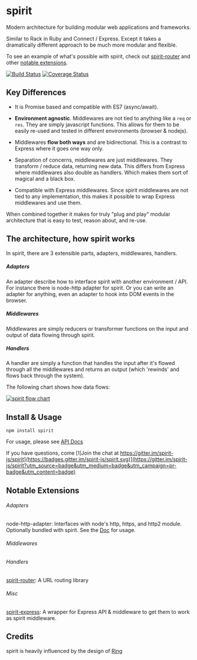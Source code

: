 # spirit
Modern architecture for building modular web applications and frameworks.

Similar to Rack in Ruby and Connect / Express. Except it takes a dramatically different approach to be much more modular and flexible.

To see an example of what's possible with spirit, check out [spirit-router](https://github.com/spirit-js/spirit-router) and other [notable extensions](#notable-extensions).

[![Build Status](https://travis-ci.org/spirit-js/spirit.svg?branch=master)](https://travis-ci.org/spirit-js/spirit)
[![Coverage Status](https://coveralls.io/repos/github/spirit-js/spirit/badge.svg?branch=master)](https://coveralls.io/github/spirit-js/spirit?branch=master)

## Key Differences
- It is Promise based and compatible with ES7 (async/await).

- __Environment agnostic__. Middlewares are not tied to anything like a `req` or `res`. They are simply javascript functions. This allows for them to be easily re-used and tested in different environments (browser & nodejs).

- Middlewares __flow both ways__ and are bidirectional. This is a contrast to Express where it goes one way only.

- Separation of concerns, middlewares are just middlewares. They transform / reduce data, returning new data. This differs from Express where middlewares also double as handlers. Which makes them sort of magical and a black box.

- Compatible with Express middlewares. Since spirit middlewares are not tied to any implementation, this makes it possible to wrap Express middlewares and use them.

When combined together it makes for truly "plug and play" modular architecture that is easy to test, reason about, and re-use.

## The architecture, how spirit works
In spirit, there are 3 extensible parts, adapters, middlewares, handlers.

##### Adapters
An adapter describe how to interface spirit with another environment / API. For instance there is node-http adapter for spirit. Or you can write an adapter for anything, even an adapter to hook into DOM events in the browser.

##### Middlewares
Middlewares are simply reducers or transformer functions on the input and output of data flowing through spirit.

##### Handlers
A handler are simply a function that handles the input after it's flowed through all the middlewares and returns an output (which 'rewinds' and flows back through the system).

The following chart shows how data flows:

[![spirit flow chart](https://raw.githubusercontent.com/spirit-js/spirit/master/docs/flow-chart.png)](https://github.com/spirit-js/spirit)

## Install & Usage
`npm install spirit`

For usage, please see [API Docs](docs/api)

If you have questions, come
[![Join the chat at https://gitter.im/spirit-js/spirit](https://badges.gitter.im/spirit-js/spirit.svg)](https://gitter.im/spirit-js/spirit?utm_source=badge&utm_medium=badge&utm_campaign=pr-badge&utm_content=badge)

## Notable Extensions
###### Adapters
node-http-adapter: Interfaces with node's http, https, and http2 module. Optionally bundled with spirit. See the [Doc](docs/api/node-adapter.md) for usage.

###### Middlewares

###### Handlers
[spirit-router](https://github.com/spirit-js/spirit-router):
A URL routing library

###### Misc
[spirit-express](https://github.com/spirit-js/spirit-express):
A wrapper for Express API & middleware to get them to work as spirit middleware.

## Credits
spirit is heavily influenced by the design of [Ring](https://github.com/ring-clojure/ring)
